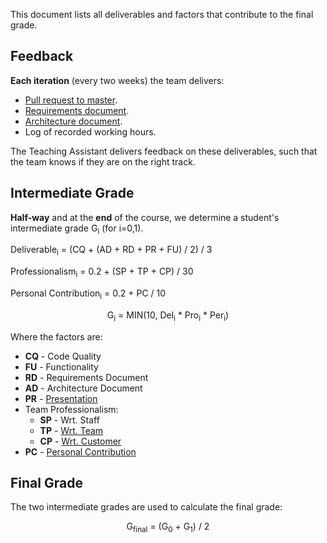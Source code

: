 This document lists all deliverables and factors that contribute to the final grade.

## Feedback
**Each iteration** (every two weeks) the team delivers:
- [Pull request to master](/Git%20Workflow.md).
- [Requirements document](/example-documents/README.md#requirements-document).
- [Architecture document](/example-documents/README.md#architecture-document).
- Log of recorded working hours.

The Teaching Assistant delivers feedback on these deliverables, 
such that the team knows if they are on the right track.

## Intermediate Grade
**Half-way** and at the **end** of the course, we determine a student's intermediate grade G<sub>i</sub> (for i=0,1).

Deliverable<sub>i</sub> = (CQ + (AD + RD + PR + FU) / 2) / 3

Professionalism<sub>i</sub> = 0.2 + (SP + TP + CP) / 30

Personal Contribution<sub>i</sub> = 0.2 + PC / 10

<P align=center>
G<sub>i</sub> = MIN(10, Del<sub>i</sub> * Pro<sub>i</sub> * Per<sub>i</sub>)
</P>

Where the factors are:
- **CQ** - Code Quality
- **FU** - Functionality
- **RD** - Requirements Document
- **AD** - Architecture Document
- **PR** - [Presentation](/example-documents/README.md#presentation)
- Team Professionalism: 
  - **SP** - Wrt. Staff
  - **TP** - [Wrt. Team](/evaluation/Peer%20Evaluation.md)
  - **CP** - [Wrt. Customer](/evaluation/Client%20Evaluation.md)
- **PC** - [Personal Contribution](/evaluation/Peer%20Evaluation.md)

## Final Grade
The two intermediate grades are used to calculate the final grade:
<P align=center>
G<sub>final</sub> = (G<sub>0</sub> + G<sub>1</sub>) / 2
</P>
